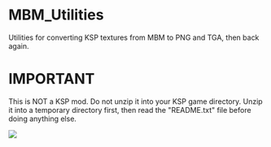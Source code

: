 MBM_Utilities
=============
Utilities for converting KSP textures from MBM to PNG and TGA, then back again.


IMPORTANT
=========
This is NOT a KSP mod. Do not unzip it into your KSP game directory. Unzip it
into a temporary directory first, then read the "README.txt" file before doing
anything else.



<img src="https://camo.githubusercontent.com/5f4209dadd826e3ccb2e7e24edf472371a8adeb0/687474703a2f2f73637265656e73686f74732e656e2e73667463646e2e6e65742f656e2f7363726e2f3332343030302f3332343535312f6b657262616c2d73706163652d70726f6772616d2d30322d373030783431322e706e67" />